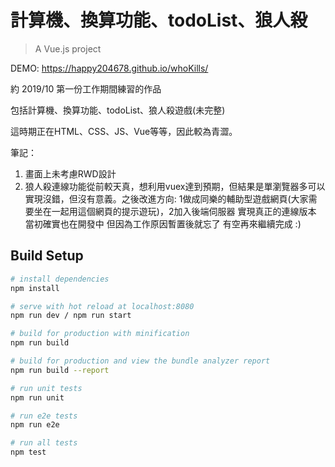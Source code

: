 # 計算機、換算功能、todoList、狼人殺

> A Vue.js project

DEMO: 
https://happy204678.github.io/whoKills/

約 2019/10 第一份工作期間練習的作品

包括計算機、換算功能、todoList、狼人殺遊戲(未完整)

這時期正在HTML、CSS、JS、Vue等等，因此較為青澀。

筆記：
1. 畫面上未考慮RWD設計
2. 狼人殺連線功能從前較天真，想利用vuex達到預期，但結果是單瀏覽器多可以實現沒錯，但沒有意義。之後改進方向: 1做成同樂的輔助型遊戲網頁(大家需要坐在一起用這個網頁的提示遊玩)，2加入後端伺服器 實現真正的連線版本 當初確實也在開發中 但因為工作原因暫置後就忘了 有空再來繼續完成 :)

## Build Setup

``` bash
# install dependencies
npm install

# serve with hot reload at localhost:8080
npm run dev / npm run start

# build for production with minification
npm run build

# build for production and view the bundle analyzer report
npm run build --report

# run unit tests
npm run unit

# run e2e tests
npm run e2e

# run all tests
npm test
```
